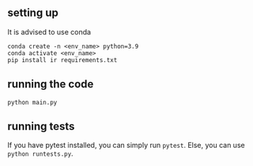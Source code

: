 ## setting up
It is advised to use conda 
```
conda create -n <env_name> python=3.9
conda activate <env_name>
pip install ir requirements.txt
```

## running the code

```
python main.py
```

## running tests

If you have pytest installed, you can simply run `pytest`. Else, you can use `python runtests.py`.
